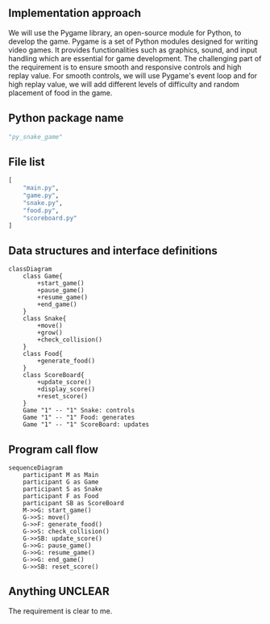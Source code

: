 ## Implementation approach
We will use the Pygame library, an open-source module for Python, to develop the game. Pygame is a set of Python modules designed for writing video games. It provides functionalities such as graphics, sound, and input handling which are essential for game development. The challenging part of the requirement is to ensure smooth and responsive controls and high replay value. For smooth controls, we will use Pygame's event loop and for high replay value, we will add different levels of difficulty and random placement of food in the game.

## Python package name
```python
"py_snake_game"
```

## File list
```python
[
    "main.py",
    "game.py",
    "snake.py",
    "food.py",
    "scoreboard.py"
]
```

## Data structures and interface definitions
```mermaid
classDiagram
    class Game{
        +start_game()
        +pause_game()
        +resume_game()
        +end_game()
    }
    class Snake{
        +move()
        +grow()
        +check_collision()
    }
    class Food{
        +generate_food()
    }
    class ScoreBoard{
        +update_score()
        +display_score()
        +reset_score()
    }
    Game "1" -- "1" Snake: controls
    Game "1" -- "1" Food: generates
    Game "1" -- "1" ScoreBoard: updates
```

## Program call flow
```mermaid
sequenceDiagram
    participant M as Main
    participant G as Game
    participant S as Snake
    participant F as Food
    participant SB as ScoreBoard
    M->>G: start_game()
    G->>S: move()
    G->>F: generate_food()
    G->>S: check_collision()
    G->>SB: update_score()
    G->>G: pause_game()
    G->>G: resume_game()
    G->>G: end_game()
    G->>SB: reset_score()
```

## Anything UNCLEAR
The requirement is clear to me.